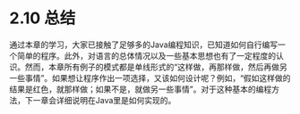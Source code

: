 # 2.10 总结

通过本章的学习，大家已接触了足够多的Java编程知识，已知道如何自行编写一个简单的程序。此外，对语言的总体情况以及一些基本思想也有了一定程度的认识。然而，本章所有例子的模式都是单线形式的“这样做，再那样做，然后再做另一些事情”。如果想让程序作出一项选择，又该如何设计呢？例如，“假如这样做的结果是红色，就那样做；如果不是，就做另一些事情”。对于这种基本的编程方法，下一章会详细说明在Java里是如何实现的。

